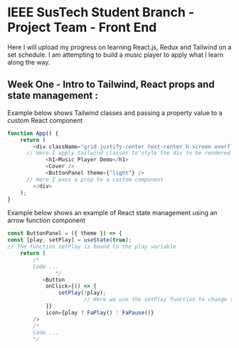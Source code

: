 # IEEE SusTech Student Branch - Project Team - Front End

Here I will upload my progress on learning React.js, Redux and Tailwind on a set schedule. I am attempting to build a music player to apply what I learn along the way.

## Week One - Intro to Tailwind, React props and state management :
Example below shows Tailwind classes and passing a property value to a custom React component
```javascript
function App() {
	return (
		<div className="grid justify-center text-center h-screen overflow-hidden">
      // Here I apply tailwind classes to style the div to be rendered
			<h1>Music Player Demo</h1>
			<Cover />
			<ButtonPanel theme={"light"} />
      // Here I pass a prop to a custom component
		</div>
	);
}
```
Example below shows an example of React state management using an arrow function component
```javascript
const ButtonPanel = ({ theme }) => {
const [play, setPlay] = useState(true);
// The function setPlay is bound to the play variable
	return (
		/*
		Code ...
               */
	       <Button
			onClick={() => {
				setPlay(!play);
                        // Here we use the setPlay function to change the state of our component
			}}
			icon={play ? FaPlay() : FaPause()}
		/>
		/*
		Code ...
		*/
```
